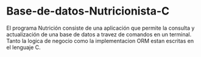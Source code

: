 # Base-de-datos-Nutricionista-C

El programa Nutrición consiste de una aplicación que permite la consulta y actualización de una base de datos a travez de
comandos en un terminal. Tanto la logica de negocio como la implementacion ORM estan escritas en el lenguaje C.
